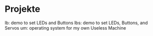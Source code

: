 # Projekte
lb: demo to set LEDs and Buttons
lbs: demo to set LEDs, Buttons, and Servos
um: operating system for my own Useless Machine
